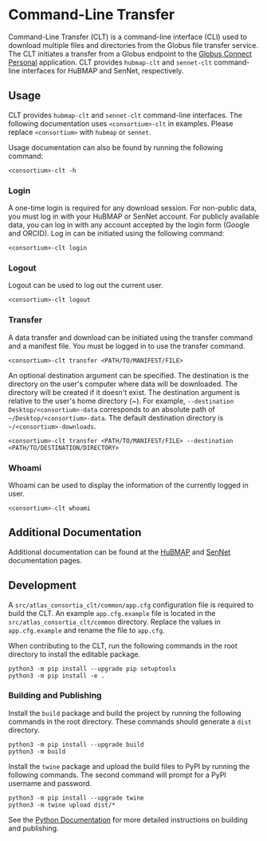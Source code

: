 # Command-Line Transfer

Command-Line Transfer (CLT) is a command-line interface (CLI) used to download multiple files and directories from the Globus file transfer service. The CLT initiates a transfer from a Globus endpoint to the [Globus Connect Personal](https://www.globus.org/globus-connect-personal) application. CLT provides `hubmap-clt` and `sennet-clt` command-line interfaces for HuBMAP and SenNet, respectively.

## Usage

CLT provides `hubmap-clt` and `sennet-clt` command-line interfaces. The following documentation uses `<consortium>-clt` in examples. Please replace `<consortium>` with `hubmap` or `sennet`.

Usage documentation can also be found by running the following command:
```
<consortium>-clt -h
```
### Login

A one-time login is required for any download session. For non-public data, you must log in with your HuBMAP or SenNet account. For publicly available data, you can log in with any account accepted by the login form (Google and ORCID). Log in can be initiated using the following command:

``` 
<consortium>-clt login
```

### Logout

Logout can be used to log out the current user.
```
<consortium>-clt logout
```

### Transfer

A data transfer and download can be initiated using the transfer command and a manifest file. You must be logged in to use the transfer command.
```
<consortium>-clt transfer <PATH/TO/MANIFEST/FILE> 
```
An optional destination argument can be specified. The destination is the directory on the user's computer where data will be downloaded. The directory will be created if it doesn't exist. The destination argument is relative to the user's home directory (~). For example, `--destination Desktop/<consortium>-data` corresponds to an absolute path of `~/Desktop/<consortium>-data`. The default destination directory is `~/<consortium>-downloads`.
```
<consortium>-clt transfer <PATH/TO/MANIFEST/FILE> --destination <PATH/TO/DESTINATION/DIRECTORY>
```

### Whoami

Whoami can be used to display the information of the currently logged in user.
``` 
<consortium>-clt whoami
```

## Additional Documentation

Additional documentation can be found at the [HuBMAP](https://software.docs.hubmapconsortium.org/clt) and [SenNet](https://docs.sennetconsortium.org/clt) documentation pages.


## Development

A `src/atlas_consortia_clt/common/app.cfg` configuration file is required to build the CLT. An example `app.cfg.example` file is located in the `src/atlas_consortia_clt/common` directory. Replace the values in `app.cfg.example` and rename the file to `app.cfg`.

When contributing to the CLT, run the following commands in the root directory to install the editable package.
```
python3 -m pip install --upgrade pip setuptools
python3 -m pip install -e .
```

### Building and Publishing

Install the `build` package and build the project by running the following commands in the root directory. These commands should generate a `dist` directory.
```
python3 -m pip install --upgrade build
python3 -m build
```

Install the `twine` package and upload the build files to PyPI by running the following commands. The second command will prompt for a PyPI username and password. 
```
python3 -m pip install --upgrade twine
python3 -m twine upload dist/*
```

See the [Python Documentation](https://packaging.python.org/en/latest/tutorials/packaging-projects/#generating-distribution-archives) for more detailed instructions on building and publishing.